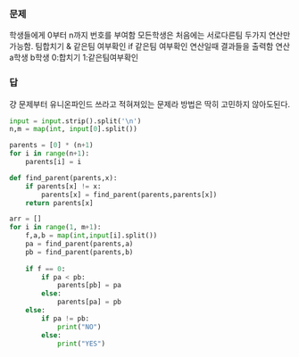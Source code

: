 ### 문제
학생들에게 0부터 n까지 번호를 부여함 
모든학생은 처음에는 서로다른팀
두가지 연산만 가능함. 팀합치기 & 같은팀 여부확인
if 같은팀 여부확인 연산일때 결과들을 출력함
연산 a학생 b학생 0:합치기 1:같은팀여부확인
### 답
걍 문제부터 유니온파인드 쓰라고 적혀져있는 문제라 방법은 딱히 고민하지 않아도된다.
```python
input = input.strip().split('\n')
n,m = map(int, input[0].split())

parents = [0] * (n+1)
for i in range(n+1):
    parents[i] = i

def find_parent(parents,x):
    if parents[x] != x:
        parents[x] = find_parent(parents,parents[x])
    return parents[x]

arr = []
for i in range(1, m+1):
    f,a,b = map(int,input[i].split())
    pa = find_parent(parents,a)
    pb = find_parent(parents,b)
            
    if f == 0:
        if pa < pb:
            parents[pb] = pa
        else:
            parents[pa] = pb
    else:
        if pa != pb:
            print("NO")
        else:
            print("YES")

```